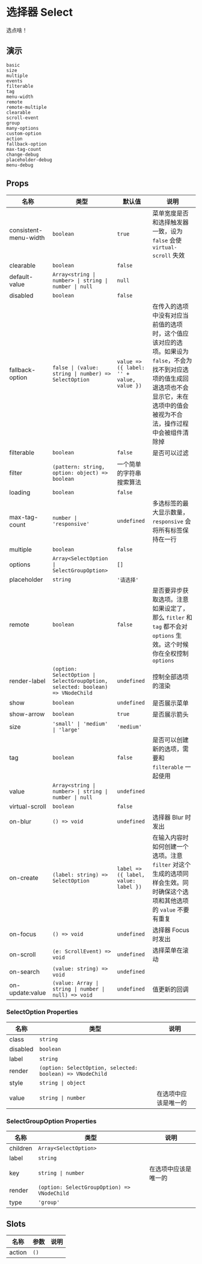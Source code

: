 # 选择器 Select

选点啥！

## 演示

```demo
basic
size
multiple
events
filterable
tag
menu-width
remote
remote-multiple
clearable
scroll-event
group
many-options
custom-option
action
fallback-option
max-tag-count
change-debug
placeholder-debug
menu-debug
```

## Props

| 名称 | 类型 | 默认值 | 说明 |
| --- | --- | --- | --- |
| consistent-menu-width | `boolean` | `true` | 菜单宽度是否和选择触发器一致，设为 `false` 会使 `virtual-scroll` 失效 |
| clearable | `boolean` | `false` |  |
| default-value | `Array<string \| number> \| string \| number \| null` | `null` |  |
| disabled | `boolean` | `false` |  |
| fallback-option | `false \| (value: string \| number) => SelectOption` | `value => ({ label: '' + value, value })` | 在传入的选项中没有对应当前值的选项时，这个值应该对应的选项。如果设为 `false`，不会为找不到对应选项的值生成回退选项也不会显示它，未在选项中的值会被视为不合法，操作过程中会被组件清除掉 |
| filterable | `boolean` | `false` | 是否可以过滤 |
| filter | `(pattern: string, option: object) => boolean` | 一个简单的字符串搜索算法 |  |
| loading | `boolean` | `false` |  |
| max-tag-count | `number \| 'responsive'` | `undefined` | 多选标签的最大显示数量，`responsive` 会将所有标签保持在一行 |
| multiple | `boolean` | `false` |  |
| options | `Array<SelectOption \| SelectGroupOption>` | `[]` |  |
| placeholder | `string` | `'请选择'` |  |
| remote | `boolean` | `false` | 是否要异步获取选项。注意如果设定了，那么 `fitler` 和 `tag` 都不会对 `options` 生效。这个时候你在全权控制 `options` |
| render-label | `(option: SelectOption \| SelectGroupOption, selected: boolean) => VNodeChild` | `undefined` | 控制全部选项的渲染 |
| show | `boolean` | `undefined` | 是否展示菜单 |
| show-arrow | `boolean` | `true` | 是否展示箭头 |
| size | `'small' \| 'medium' \| 'large'` | `'medium'` |  |
| tag | `boolean` | `false` | 是否可以创建新的选项，需要和 `filterable` 一起使用 |
| value | `Array<string \| number> \| string \| number \| null` | `undefined` |  |
| virtual-scroll | `boolean` | `false` |  |
| on-blur | `() => void` | `undefined` | 选择器 Blur 时发出 |
| on-create | `(label: string) => SelectOption` | `label => ({ label, value: label })` | 在输入内容时如何创建一个选项。注意 `filter` 对这个生成的选项同样会生效。同时确保这个选项和其他选项的 `value` 不要有重复 |
| on-focus | `() => void` | `undefined` | 选择器 Focus 时发出 |
| on-scroll | `(e: ScrollEvent) => void` | `undefined` | 选择菜单在滚动 |
| on-search | `(value: string) => void` | `undefined` |  |
| on-update:value | `(value: Array \| string \| number \| null) => void` | `undefined` | 值更新的回调 |

### SelectOption Properties

| 名称 | 类型 | 说明 |
| --- | --- | --- |
| class | `string` |  |
| disabled | `boolean` |  |
| label | `string` |  |
| render | `(option: SelectOption, selected: boolean) => VNodeChild` |  |
| style | `string \| object` |  |
| value | `string \| number` | 在选项中应该是唯一的 |

### SelectGroupOption Properties

| 名称 | 类型 | 说明 |
| --- | --- | --- |
| children | `Array<SelectOption>` |  |
| label | `string` |  |
| key | `string \| number` | 在选项中应该是唯一的 |
| render | `(option: SelectGroupOption) => VNodeChild` |  |
| type | `'group'` |  |

## Slots

| 名称   | 参数 | 说明 |
| ------ | ---- | ---- |
| action | `()` |      |

